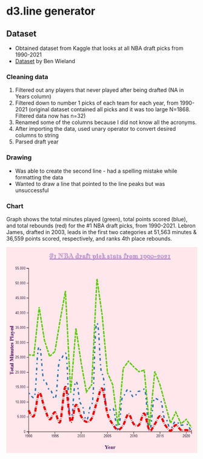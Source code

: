 # d3.line generator

## Dataset
- Obtained dataset from Kaggle that looks at all NBA draft picks from 1990-2021
- [Dataset](https://www.kaggle.com/datasets/benwieland/nba-draft-data) by Ben Wieland

### Cleaning data
1. Filtered out any players that never played after being drafted (NA in Years column)
2. Filtered down to number 1 picks of each team for each year, from 1990-2021 (original dataset contained all picks and it was too large N=1868. Filtered data now has n=32)
3. Renamed some of the columns because I did not know all the acronyms. 
4. After importing the data, used unary operator to convert desired columns to string
5. Parsed draft year

### Drawing
- Was able to create the second line - had a spelling mistake while formatting the data
- Wanted to draw a line that pointed to the line peaks but was unsuccessful

### Chart
Graph shows the total minutes played (green), total points scored (blue), and total rebounds (red) for the #1 NBA draft picks, from 1990-2021. Lebron James, drafted in 2003, leads in the first two categories at 51,563 minutes & 36,559 points scored, respectively, and ranks 4th place rebounds.  


![NBA stats](NBA-stats.jpg)